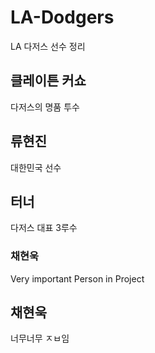 # LA-Dodgers
LA 다저스 선수 정리

## 클레이튼 커쇼 ##
다저스의 명품 투수


## 류현진 ##
대한민국 선수

## 터너 ##
다저스 대표 3루수


### 채현욱 ###

Very important Person in Project

## 채현욱 ##
너무너무 ㅈㅂ임


